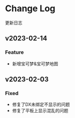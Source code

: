 
# Change Log

更新日志

## v2023-02-14

### Feature

- 新增宝可梦&宝可梦地图

## v2023-02-03

### Fixed

- 修复了DX未绑定不显示的问题
- 修复了平板上显示混乱的问题
